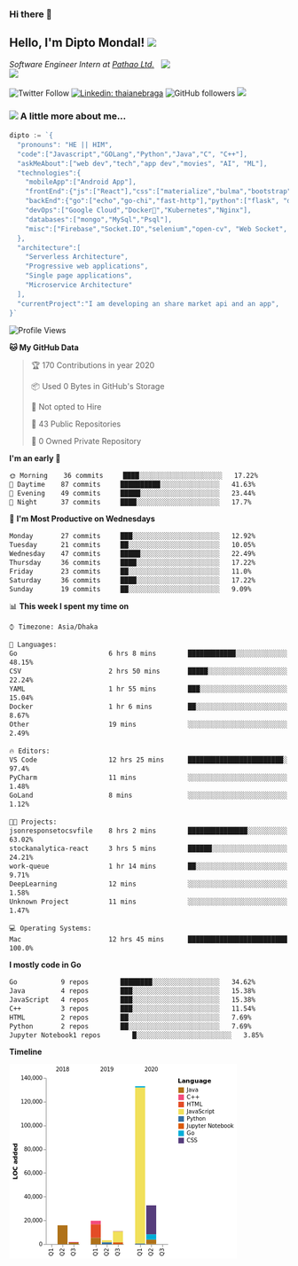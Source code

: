 ### Hi there 👋

<!--
**diptomondal007/diptomondal007** is a ✨ _special_ ✨ repository because its `README.md` (this file) appears on your GitHub profile.

Here are some ideas to get you started:

- 🔭 I’m currently working on ...
- 🌱 I’m currently learning ...
- 👯 I’m looking to collaborate on ...
- 🤔 I’m looking for help with ...
- 💬 Ask me about ...
- 📫 How to reach me: ...
- 😄 Pronouns: ...
- ⚡ Fun fact: ...
-->

<h2>Hello, I'm Dipto Mondal! <img src="https://media.giphy.com/media/12oufCB0MyZ1Go/giphy.gif" width="50"></h2>
<img align='right' src="https://media.giphy.com/media/M9gbBd9nbDrOTu1Mqx/giphy.gif" width="230">
<p><em>Software Engineer Intern at <a href="https://pathao.com/?lang=en">Pathao Ltd.</a><img src="https://media.giphy.com/media/WUlplcMpOCEmTGBtBW/giphy.gif" width="30"> 
</em></p>

![Twitter Follow](https://img.shields.io/twitter/follow/Dipto_Mondal007?label=Follow)
[![Linkedin: thaianebraga](https://img.shields.io/badge/-dipto-blue?style=flat-square&logo=Linkedin&logoColor=white&link=https://www.linkedin.com/in/dipto-mondal-807003181/)](https://www.linkedin.com/in/dipto-mondal-807003181/)
![GitHub followers](https://img.shields.io/github/followers/diptomondal007?label=Follow&style=social)
![](https://visitor-badge.glitch.me/badge?page_id=https://github.com/diptomondal007)

### <img src="https://media.giphy.com/media/VgCDAzcKvsR6OM0uWg/giphy.gif" width="50"> A little more about me...  

```go
dipto := `{
  "pronouns": "HE || HIM",
  "code":["Javascript","GOLang","Python","Java","C", "C++"],
  "askMeAbout":["web dev","tech","app dev","movies", "AI", "ML"],
  "technologies":{
    "mobileApp":["Android App"],
    "frontEnd":{"js":["React"],"css":["materialize","bulma","bootstrap"]},
    "backEnd":{"go":["echo","go-chi","fast-http"],"python":["flask", "django"]},
    "devOps":["Google Cloud","Docker🐳","Kubernetes","Nginx"],
    "databases":["mongo","MySql","Psql"],
    "misc":["Firebase","Socket.IO","selenium","open-cv", "Web Socket", "WebRtc]
  },
  "architecture":[
    "Serverless Architecture",
    "Progressive web applications",
    "Single page applications",
    "Microservice Architecture"
  ],
  "currentProject":"I am developing an share market api and an app",
}`
```

<!--START_SECTION:waka-->
![Profile Views](http://img.shields.io/badge/Profile%20Views-105-blue)

**🐱 My GitHub Data** 

> 🏆 170 Contributions in year 2020
 > 
> 📦 Used 0 Bytes in GitHub's Storage 
 > 
> 🚫 Not opted to Hire
 > 
> 📜 43 Public Repositories 
 > 
> 🔑 0 Owned Private Repository 
 > 
**I'm an early 🐤** 

```text
🌞 Morning    36 commits     ████░░░░░░░░░░░░░░░░░░░░░   17.22% 
🌆 Daytime    87 commits     ██████████░░░░░░░░░░░░░░░   41.63% 
🌃 Evening    49 commits     █████░░░░░░░░░░░░░░░░░░░░   23.44% 
🌙 Night      37 commits     ████░░░░░░░░░░░░░░░░░░░░░   17.7%

```
📅 **I'm Most Productive on Wednesdays** 

```text
Monday       27 commits     ███░░░░░░░░░░░░░░░░░░░░░░   12.92% 
Tuesday      21 commits     ██░░░░░░░░░░░░░░░░░░░░░░░   10.05% 
Wednesday    47 commits     █████░░░░░░░░░░░░░░░░░░░░   22.49% 
Thursday     36 commits     ████░░░░░░░░░░░░░░░░░░░░░   17.22% 
Friday       23 commits     ██░░░░░░░░░░░░░░░░░░░░░░░   11.0% 
Saturday     36 commits     ████░░░░░░░░░░░░░░░░░░░░░   17.22% 
Sunday       19 commits     ██░░░░░░░░░░░░░░░░░░░░░░░   9.09%

```


📊 **This week I spent my time on** 

```text
⌚︎ Timezone: Asia/Dhaka

💬 Languages: 
Go                       6 hrs 8 mins        ████████████░░░░░░░░░░░░░   48.15% 
CSV                      2 hrs 50 mins       █████░░░░░░░░░░░░░░░░░░░░   22.24% 
YAML                     1 hr 55 mins        ███░░░░░░░░░░░░░░░░░░░░░░   15.04% 
Docker                   1 hr 6 mins         ██░░░░░░░░░░░░░░░░░░░░░░░   8.67% 
Other                    19 mins             ░░░░░░░░░░░░░░░░░░░░░░░░░   2.49%

🔥 Editors: 
VS Code                  12 hrs 25 mins      ████████████████████████░   97.4% 
PyCharm                  11 mins             ░░░░░░░░░░░░░░░░░░░░░░░░░   1.48% 
GoLand                   8 mins              ░░░░░░░░░░░░░░░░░░░░░░░░░   1.12%

🐱‍💻 Projects: 
jsonresponsetocsvfile    8 hrs 2 mins        ███████████████░░░░░░░░░░   63.02% 
stockanalytica-react     3 hrs 5 mins        ██████░░░░░░░░░░░░░░░░░░░   24.21% 
work-queue               1 hr 14 mins        ██░░░░░░░░░░░░░░░░░░░░░░░   9.71% 
DeepLearning             12 mins             ░░░░░░░░░░░░░░░░░░░░░░░░░   1.58% 
Unknown Project          11 mins             ░░░░░░░░░░░░░░░░░░░░░░░░░   1.47%

💻 Operating Systems: 
Mac                      12 hrs 45 mins      █████████████████████████   100.0%

```

**I mostly code in Go** 

```text
Go           9 repos        ████████░░░░░░░░░░░░░░░░░   34.62% 
Java         4 repos        ███░░░░░░░░░░░░░░░░░░░░░░   15.38% 
JavaScript   4 repos        ███░░░░░░░░░░░░░░░░░░░░░░   15.38% 
C++          3 repos        ███░░░░░░░░░░░░░░░░░░░░░░   11.54% 
HTML         2 repos        ██░░░░░░░░░░░░░░░░░░░░░░░   7.69% 
Python       2 repos        ██░░░░░░░░░░░░░░░░░░░░░░░   7.69% 
Jupyter Notebook1 repos        █░░░░░░░░░░░░░░░░░░░░░░░░   3.85%

```


**Timeline**

![Chart not found](https://github.com/diptomondal007/diptomondal007/blob/master/charts/bar_graph.png) 


<!--END_SECTION:waka-->
